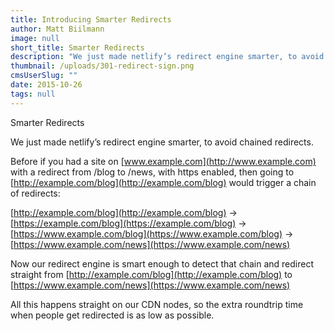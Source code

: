 ```yaml
---
title: Introducing Smarter Redirects
author: Matt Biilmann
image: null
short_title: Smarter Redirects
description: "We just made netlify’s redirect engine smarter, to avoid chained redirects."
thumbnail: /uploads/301-redirect-sign.png
cmsUserSlug: ""
date: 2015-10-26
tags: null
---
```


Smarter Redirects

We just made netlify&rsquo;s redirect engine smarter, to avoid chained redirects.

<!-- excerpt -->
Before if you had a site on [www.example.com](http://www.example.com) with a redirect from /blog to /news, with https enabled, then going to [http://example.com/blog](http://example.com/blog) would trigger a chain of redirects:


[http://example.com/blog](http://example.com/blog) -&gt; [https://example.com/blog](https://example.com/blog) -&gt; [https://www.example.com/blog](https://www.example.com/blog) -&gt; [https://www.example.com/news](https://www.example.com/news)

Now our redirect engine is smart enough to detect that chain and redirect straight from [http://example.com/blog](http://example.com/blog) to [https://www.example.com/news](https://www.example.com/news)

All this happens straight on our CDN nodes, so the extra roundtrip time when people get redirected is as low as possible.
